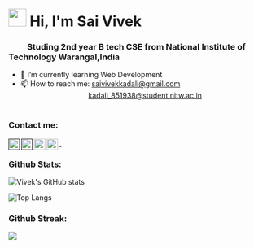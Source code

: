 ### <h1><img src="https://raw.githubusercontent.com/MartinHeinz/MartinHeinz/master/wave.gif" width="35px"> Hi, I'm Sai Vivek</h1>

<h3>&emsp;&emsp; Studing 2nd year B tech CSE from National Institute of Technology Warangal,India</h3>

- 🌱 I’m currently learning Web Development
- 📫 How to reach me: saivivekkadali@gmail.com <br>&emsp;&emsp;&emsp;&emsp;&emsp;&emsp;&emsp;&emsp;&emsp;&ensp;kadali_851938@student.nitw.ac.in<br><br>



<h3 align="left">Contact me:</h3>
<div class="align-items-center">
<a href="">
  <img align="left" alt="Linkedin" width="22px" src="https://cdn.jsdelivr.net/npm/simple-icons@v3/icons/linkedin.svg" />&nbsp;
</a>
<a href="">
  <img align="left" alt="Instagram" width="22px" src="https://cdn.jsdelivr.net/npm/simple-icons@v3/icons/instagram.svg" />
</a>
<a href="mailto:saivivekkadali@gmail.com">
  <img align="left" alt="Vivek's E-mail" width="22px" src="https://cdn.jsdelivr.net/npm/simple-icons@v3/icons/gmail.svg" />
</a>
<a href="facebook.com">
  <img align="left" alt="Vivek's Facebook ID" width="22px" src="https://cdn.jsdelivr.net/npm/simple-icons@3.13.0/icons/facebook.svg" />
</a>

<br>




<h3  >Github Stats:</h3>

![Vivek's GitHub stats](https://github-readme-stats.vercel.app/api?username=saivivek321&show_icons=true&theme=midnight-purple)
<!-- ![Top Langs](https://github-readme-stats.vercel.app/api/top-langs/?username=saivivek321&theme=midnight-purple) -->

![Top Langs](https://github-readme-stats.vercel.app/api/top-langs/?username=saivivek321&layout=compact&theme=midnight-purple)

<h3 >Github Streak:</h3>
<p>
  <img align = "center" src = "https://github-readme-streak-stats.herokuapp.com/?user=saivivek321&theme=jolly">
</p>



<!--
**saivivek321/saivivek321** is a ✨ _special_ ✨ repository because its `README.md` (this file) appears on your GitHub profile.


Here are some ideas to get you started:

- 🔭 I’m currently working on ...
- 🌱 I’m currently learning ...
- 👯 I’m looking to collaborate on ...
- 🤔 I’m looking for help with ...
- 💬 Ask me about ...
- 📫 How to reach me: ...
- 😄 Pronouns: ...
- ⚡ Fun fact: ...
-->
<!-- align = "center">-->
